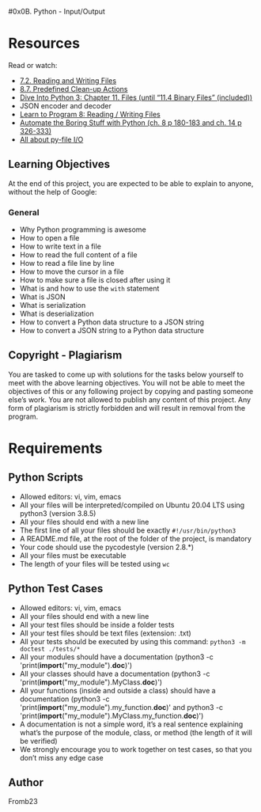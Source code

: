#0x0B. Python - Input/Output
# Resources

Read or watch:

- [7.2. Reading and Writing Files](https://docs.python.org/3/tutorial/inputoutput.html#reading-and-writing-files)
- [8.7. Predefined Clean-up Actions](https://docs.python.org/3/reference/compound_stmts.html#the-with-statement)
- [Dive Into Python 3: Chapter 11. Files (until “11.4 Binary Files” (included))](https://diveintopython3.net/files.html)
- JSON encoder and decoder
- [Learn to Program 8: Reading / Writing Files](https://learning.oreilly.com/library/view/learn-to-program/9781936587984/)
- [Automate the Boring Stuff with Python (ch. 8 p 180-183 and ch. 14 p 326-333)](https://automatetheboringstuff.com/)
- [All about py-file I/O](https://www.geeksforgeeks.org/reading-writing-text-files-python/)

## Learning Objectives

At the end of this project, you are expected to be able to explain to anyone, without the help of Google:

### General
- Why Python programming is awesome
- How to open a file
- How to write text in a file
- How to read the full content of a file
- How to read a file line by line
- How to move the cursor in a file
- How to make sure a file is closed after using it
- What is and how to use the `with` statement
- What is JSON
- What is serialization
- What is deserialization
- How to convert a Python data structure to a JSON string
- How to convert a JSON string to a Python data structure

## Copyright - Plagiarism

You are tasked to come up with solutions for the tasks below yourself to meet with the above learning objectives.
You will not be able to meet the objectives of this or any following project by copying and pasting someone else’s work.
You are not allowed to publish any content of this project.
Any form of plagiarism is strictly forbidden and will result in removal from the program.

# Requirements

## Python Scripts

- Allowed editors: vi, vim, emacs
- All your files will be interpreted/compiled on Ubuntu 20.04 LTS using python3 (version 3.8.5)
- All your files should end with a new line
- The first line of all your files should be exactly `#!/usr/bin/python3`
- A README.md file, at the root of the folder of the project, is mandatory
- Your code should use the pycodestyle (version 2.8.*)
- All your files must be executable
- The length of your files will be tested using `wc`

## Python Test Cases

- Allowed editors: vi, vim, emacs
- All your files should end with a new line
- All your test files should be inside a folder tests
- All your test files should be text files (extension: .txt)
- All your tests should be executed by using this command: `python3 -m doctest ./tests/*`
- All your modules should have a documentation (python3 -c 'print(__import__("my_module").__doc__)')
- All your classes should have a documentation (python3 -c 'print(__import__("my_module").MyClass.__doc__)')
- All your functions (inside and outside a class) should have a documentation (python3 -c 'print(__import__("my_module").my_function.__doc__)' and python3 -c 'print(__import__("my_module").MyClass.my_function.__doc__)')
- A documentation is not a simple word, it’s a real sentence explaining what’s the purpose of the module, class, or method (the length of it will be verified)
- We strongly encourage you to work together on test cases, so that you don’t miss any edge case

## Author

Fromb23
